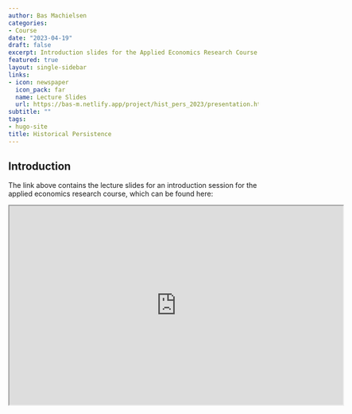 ```yaml
---
author: Bas Machielsen
categories:
- Course
date: "2023-04-19"
draft: false
excerpt: Introduction slides for the Applied Economics Research Course (BSc 3)
featured: true
layout: single-sidebar
links:
- icon: newspaper
  icon_pack: far
  name: Lecture Slides
  url: https://bas-m.netlify.app/project/hist_pers_2023/presentation.html
subtitle: ""
tags:
- hugo-site
title: Historical Persistence
---
```


## Introduction

The link above contains the lecture slides for an introduction session for the applied economics research course, which can be found here:

<iframe src="https://bas-m.netlify.app/project/hist_pers_2023/presentation.html" width="672" height="400px" data-external="1"></iframe>
